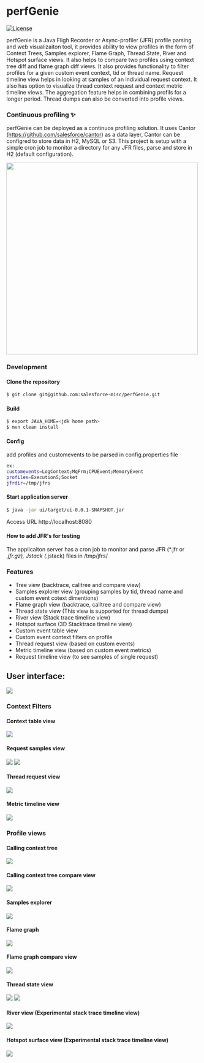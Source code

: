 # perfGenie

<a href="https://opensource.org/licenses/BSD-3-Clause" rel="nofollow"><img src="https://camo.githubusercontent.com/8ccf186e7288af6d88a1f6a930c0fcc4e7a8a9936b34e07629d815d1eab4d977/68747470733a2f2f696d672e736869656c64732e696f2f62616467652f4c6963656e73652d425344253230332d2d436c617573652d626c75652e737667" alt="License" data-canonical-src="https://img.shields.io/badge/License-BSD%203--Clause-blue.svg" style="max-width: 100%;"></a>

perfGenie is a Java Fligh Recorder or Async-profiler (JFR) profile parsing and web visualizaiton tool, it provides ability to view profiles in the form of Context Trees, Samples explorer, Flame Graph, Thread State, River and Hotspot surface views. It also helps to compare two profiles using context tree diff and flame graph diff views. It also provides functionality to filter profiles for a given custom event context, tid or thread name. Request timeline view helps in looking at samples of an individual request context. It also has option to visualize thread context request and context metric timeline views. The aggregation feature helps in combining profils for a longer period. Thread dumps can also be converted into profile views.


### Continuous profiling ✨

perfGenie can be deployed as a continuos profiling solution. It uses Cantor (https://github.com/salesforce/cantor) as a data layer, Cantor can be configred to store data in H2, MySQL or S3. This project is setup with a simple cron job to monitor a directory for any JFR files, parse and store in H2 (default configuration). 

<img src="https://github.com/salesforce-misc/perfGenie/blob/main/ui/src/main/resources/static/images/flow.jpg?raw=true" width="500"  />

### Development

#### Clone the repository

```sh
$ git clone git@github.com:salesforce-misc/perfGenie.git
```

#### Build

```sh
$ export JAVA_HOME=<jdk home path>
$ mvn clean install
```

#### Config

add profiles and customevents to be parsed in config.properties file

```sh
ex:
customevents=LogContext;MqFrm;CPUEvent;MemoryEvent
profiles=ExecutionS;Socket
jfrdir=/tmp/jfrs
```

#### Start application server
```sh
$ java -jar ui/target/ui-0.0.1-SNAPSHOT.jar
```
Access URL http://localhost:8080

#### How to add JFR's for testing
The applicaiton server has a cron job to monitor and parse JFR (*.jfr or *.jfr.gz), Jstack (*.jstack) files in /tmp/jfrs/ 


### Features

- Tree view (backtrace, calltree and compare view)
- Samples explorer view (grouping samples by tid, thread name and custom event cotext dimentions)
- Flame graph view (backtrace, calltree and compare view)
- Thread state view (This view is supported for thread dumps)
- River view (Stack trace timeline view)
- Hotspot surface (3D Stacktrace timeline view)
- Custom event table view
- Custom event context filters on profile
- Thread request view (based on custom events)
- Metric timeline view (based on custom event metrics)
- Request timeline view (to see samples of single request)

## User interface:
<img src="https://github.com/salesforce-misc/perfGenie/blob/main/ui/src/main/resources/static/images/ui.jpg?raw=true"   />

### Context Filters

#### Context table view
<img src="https://github.com/salesforce-misc/perfGenie/blob/main/ui/src/main/resources/static/images/contexttable.jpg?raw=true"/>

#### Request samples view
<img src="https://github.com/salesforce-misc/perfGenie/blob/main/ui/src/main/resources/static/images/showallrequests.jpg?raw=true"/>

<img src="https://github.com/salesforce-misc/perfGenie/blob/main/ui/src/main/resources/static/images/requesttimeline.jpg?raw=true"/>

#### Thread request view
<img src="https://github.com/salesforce-misc/perfGenie/blob/main/ui/src/main/resources/static/images/threadrequestview.jpg?raw=true"/>

#### Metric timeline view
<img src="https://github.com/salesforce-misc/perfGenie/blob/main/ui/src/main/resources/static/images/metrictimelineview.jpg?raw=true"/>

### Profile views

#### Calling context tree
<img src="https://github.com/salesforce-misc/perfGenie/blob/main/ui/src/main/resources/static/images/treeview.jpg?raw=true"/>

#### Calling context tree compare view
<img src="https://github.com/salesforce-misc/perfGenie/blob/main/ui/src/main/resources/static/images/treeviewdiff.jpg?raw=true"/>

#### Samples explorer
<img src="https://github.com/salesforce-misc/perfGenie/blob/main/ui/src/main/resources/static/images/samplesexplorer.jpg?raw=true"/>

#### Flame graph
<img src="https://github.com/salesforce-misc/perfGenie/blob/main/ui/src/main/resources/static/images/flamegraph.jpg?raw=true"/>

#### Flame graph compare view
<img src="https://github.com/salesforce-misc/perfGenie/blob/main/ui/src/main/resources/static/images/flamegraphdiff.jpg?raw=true"/>


#### Thread state view
<img src="https://github.com/salesforce-misc/perfGenie/blob/main/ui/src/main/resources/static/images/threadstateview.jpg?raw=true"/>
<img src="https://github.com/salesforce-misc/perfGenie/blob/main/ui/src/main/resources/static/images/threadstatepop.jpg?raw=true"/>

#### River view (Experimental stack trace timeline view)
<img src="https://github.com/salesforce-misc/perfGenie/blob/main/ui/src/main/resources/static/images/riverview.jpg?raw=true"/>

#### Hotspot surface view (Experimental stack trace timeline view)
<img src="https://github.com/salesforce-misc/perfGenie/blob/main/ui/src/main/resources/static/images/surfaceview.jpg?raw=true"/>




